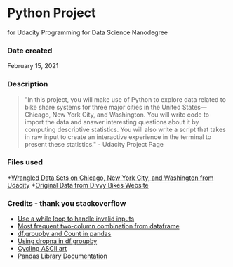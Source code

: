# Python Project
for Udacity Programming for Data Science Nanodegree

### Date created
February 15, 2021

### Description
> "In this project, you will make use of Python to explore data related to bike share systems for three major cities in the United States—Chicago, New York City, and Washington. You will write code to import the data and answer interesting questions about it by computing descriptive statistics. You will also write a script that takes in raw input to create an interactive experience in the terminal to present these statistics." - Udacity Project Page

### Files used
*[Wrangled Data Sets on Chicago, New York City, and Washington from Udacity](https://video.udacity-data.com/topher/2018/March/5aab379c_bikeshare-2/bikeshare-2.zip/)
*[Original Data from Divvy Bikes Website](https://www.divvybikes.com/system-data)

### Credits - thank you stackoverflow
* [Use a while loop to handle invalid inputs](https://stackoverflow.com/questions/23294658/)
* [Most frequent two-column combination from dataframe](https://stackoverflow.com/questions/53037698)
* [df.groupby and Count in pandas](https://www.statology.org/pandas-groupby-count/)
* [Using dropna in df.groupby](https://stackoverflow.com/questions/18429491)
* [Cycling ASCII art](https://www.asciiart.eu/sports-and-outdoors/cycling)
* [Pandas Library Documentation](https://docs.python.org/3/library/index.html)
